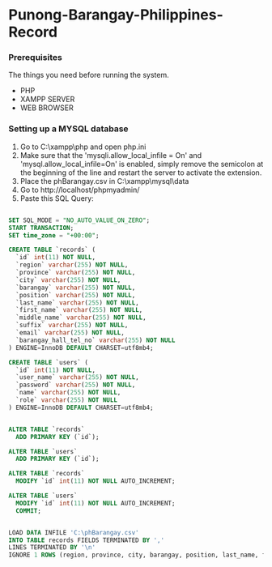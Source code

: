 # Punong-Barangay-Philippines-Record

### Prerequisites

The things you need before running the system.

* PHP 
* XAMPP SERVER
* WEB BROWSER

### Setting up a MYSQL database

1. Go to C:\xampp\php and open php.ini
2. Make sure that the 'mysqli.allow_local_infile = On' and 'mysql.allow_local_infile=On' is enabled, simply remove the semicolon at the beginning of the line and restart the server to activate the extension. 
3. Place the phBarangay.csv in C:\xampp\mysql\data
4. Go to http://localhost/phpmyadmin/
5. Paste this SQL Query:

```sql

SET SQL_MODE = "NO_AUTO_VALUE_ON_ZERO";
START TRANSACTION;
SET time_zone = "+00:00";

CREATE TABLE `records` (
  `id` int(11) NOT NULL,
  `region` varchar(255) NOT NULL,
  `province` varchar(255) NOT NULL,
  `city` varchar(255) NOT NULL,
  `barangay` varchar(255) NOT NULL,
  `position` varchar(255) NOT NULL,
  `last_name` varchar(255) NOT NULL,
  `first_name` varchar(255) NOT NULL,
  `middle_name` varchar(255) NOT NULL,
  `suffix` varchar(255) NOT NULL,
  `email` varchar(255) NOT NULL,
  `barangay_hall_tel_no` varchar(255) NOT NULL
) ENGINE=InnoDB DEFAULT CHARSET=utf8mb4;

CREATE TABLE `users` (
  `id` int(11) NOT NULL,
  `user_name` varchar(255) NOT NULL,
  `password` varchar(255) NOT NULL,
  `name` varchar(255) NOT NULL,
  `role` varchar(255) NOT NULL
) ENGINE=InnoDB DEFAULT CHARSET=utf8mb4;


ALTER TABLE `records`
  ADD PRIMARY KEY (`id`);

ALTER TABLE `users`
  ADD PRIMARY KEY (`id`);

ALTER TABLE `records`
  MODIFY `id` int(11) NOT NULL AUTO_INCREMENT;

ALTER TABLE `users`
  MODIFY `id` int(11) NOT NULL AUTO_INCREMENT;
  COMMIT;


LOAD DATA INFILE 'C:\phBarangay.csv' 
INTO TABLE records FIELDS TERMINATED BY ',' 
LINES TERMINATED BY '\n' 
IGNORE 1 ROWS (region, province, city, barangay, position, last_name, first_name, middle_name, suffix, email, barangay_hall_tel_no)


```



